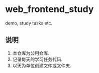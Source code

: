 # web_frontend_study
demo, study tasks etc.


## 说明

1. 本仓库为公用仓库.
2. 记录每天的学习任务代码.
3. 以天为单位创建文件或文件夹.
